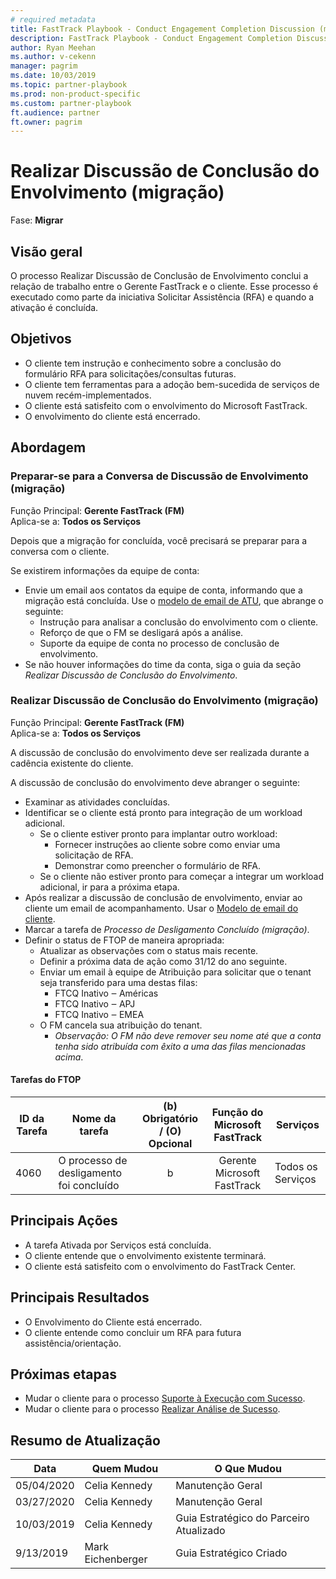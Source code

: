 ```yaml
---  
# required metadata  
title: FastTrack Playbook - Conduct Engagement Completion Discussion (migration)  
description: FastTrack Playbook - Conduct Engagement Completion Discussion (migration)  
author: Ryan Meehan
ms.author: v-cekenn
manager: pagrim
ms.date: 10/03/2019  
ms.topic: partner-playbook  
ms.prod: non-product-specific  
ms.custom: partner-playbook  
ft.audience: partner
ft.owner: pagrim
---  
```


# Realizar Discussão de Conclusão do Envolvimento (migração)

Fase: **Migrar**  

## Visão geral

O processo Realizar Discussão de Conclusão de Envolvimento conclui a relação de trabalho entre o Gerente FastTrack e o cliente. Esse processo é executado como parte da iniciativa Solicitar Assistência (RFA) e quando a ativação é concluída.​  

##  Objetivos

  - O cliente tem instrução e conhecimento sobre a conclusão do formulário RFA para solicitações/consultas futuras.  
  - O cliente tem ferramentas para a adoção bem-sucedida de serviços de nuvem recém-implementados.  
  - O cliente está satisfeito com o envolvimento do Microsoft FastTrack.  
  - O envolvimento do cliente está encerrado.  

##  Abordagem

### Preparar-se para a Conversa de Discussão de Envolvimento (migração)

Função Principal: **Gerente FastTrack (FM)**  
Aplica-se a: **Todos os Serviços**

Depois que a migração for concluída, você precisará se preparar para a conversa com o cliente.

Se existirem informações da equipe de conta:

  - Envie um email aos contatos da equipe de conta, informando que a migração está concluída. Use o [modelo de email de ATU](https://aka.ms/FRPAccountTeamEmailTemplate), que abrange o seguinte:
    - Instrução para analisar a conclusão do envolvimento com o cliente.
    - Reforço de que o FM se desligará após a análise.
    - Suporte da equipe de conta no processo de conclusão de envolvimento.
  - Se não houver informações do time da conta, siga o guia da seção *Realizar Discussão de Conclusão do Envolvimento*.  

### Realizar Discussão de Conclusão do Envolvimento (migração)

Função Principal: **Gerente FastTrack (FM)**  
Aplica-se a: **Todos os Serviços**

A discussão de conclusão do envolvimento deve ser realizada durante a cadência existente do cliente.

A discussão de conclusão do envolvimento deve abranger o seguinte:  

  - Examinar as atividades concluídas.
  - Identificar se o cliente está pronto para integração de um workload adicional.  
    - Se o cliente estiver pronto para implantar outro workload:  
      - Fornecer instruções ao cliente sobre como enviar uma solicitação de RFA.  
      - Demonstrar como preencher o formulário de RFA.  
    - Se o cliente não estiver pronto para começar a integrar um workload adicional, ir para a próxima etapa.  
  - Após realizar a discussão de conclusão de envolvimento, enviar ao cliente um email de acompanhamento. Usar o [Modelo de email do cliente](https://ftdocs-bcm.azureedge.net/public/en-us-rfa-customer-email-template-v1.docx).  
  - Marcar a tarefa de *Processo de Desligamento Concluído (migração)*.  
  - Definir o status de FTOP de maneira apropriada:  
    - Atualizar as observações com o status mais recente.  
    - Definir a próxima data de ação como 31/12 do ano seguinte.  
    - Enviar um email à equipe de Atribuição para solicitar que o tenant seja transferido para uma destas filas:
      - FTCQ Inativo ‒ Américas  
      - FTCQ Inativo ‒ APJ  
      - FTCQ Inativo ‒ EMEA  
    - O FM cancela sua atribuição do tenant.  
      - *Observação: O FM não deve remover seu nome até que a conta tenha sido atribuída com êxito a uma das filas mencionadas acima*.  

####  Tarefas do FTOP

| ID da Tarefa | Nome da tarefa                         | (b) Obrigatório / (O) Opcional |  Função do Microsoft FastTrack   | Serviços     |
| ------- | --------------------------------- | :----------------------: | :---------------: | ------------ |
| 4060    | O processo de desligamento foi concluído |            b             | Gerente Microsoft FastTrack | Todos os Serviços |

##  Principais Ações

  - A tarefa Ativada por Serviços está concluída.  
  - O cliente entende que o envolvimento existente terminará.  
  - O cliente está satisfeito com o envolvimento do FastTrack Center.  

##  Principais Resultados

  - O Envolvimento do Cliente está encerrado.  
  - O cliente entende como concluir um RFA para
    futura assistência/orientação.  

## Próximas etapas

  - Mudar o cliente para o processo [Suporte à Execução com Sucesso](success-support-success-execution-partner-pr.md).
  - Mudar o cliente para o processo [Realizar Análise de Sucesso](success-conduct-success-review-pr.md).  

##  Resumo de Atualização

| Data      | Quem Mudou | O Que Mudou     |
| --------- | ----------- | ---------------- |
|05/04/2020| Celia Kennedy|  Manutenção Geral|
| 03/27/2020 | Celia Kennedy| Manutenção Geral |
| 10/03/2019 | Celia Kennedy| Guia Estratégico do Parceiro Atualizado |
| 9/13/2019 | Mark Eichenberger | Guia Estratégico Criado |
